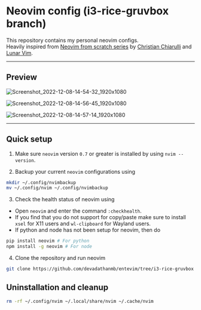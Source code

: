 # Neovim config (i3-rice-gruvbox branch)

This repository contains my personal neovim configs.  
Heavily inspired from [Neovim from scratch series](https://www.youtube.com/playlist?list=PLhoH5vyxr6Qq41NFL4GvhFp-WLd5xzIzZ) by [Christian Chiarulli](https://github.com/ChristianChiarulli) and [Lunar Vim](https://github.com/LunarVim).

---

## Preview
![Screenshot_2022-12-08-14-54-32_1920x1080](https://user-images.githubusercontent.com/84301852/206449394-ebcb42c7-42b3-4fc4-88d0-d5050f46f4e4.png)


![Screenshot_2022-12-08-14-56-45_1920x1080](https://user-images.githubusercontent.com/84301852/206449401-10aaf2f3-55e5-4a12-b1c9-4ef6761f5566.png)


![Screenshot_2022-12-08-14-57-14_1920x1080](https://user-images.githubusercontent.com/84301852/206449411-2f2a1d0a-0288-45a0-80a4-447c24e64d51.png)

---

## Quick setup
1. Make sure `neovim` version `0.7` or greater is installed by using `nvim --version`.  

2. Backup your current `neovim` configurations using  
```bash
mkdir ~/.config/nvimbackup
mv ~/.config/nvim ~/.config/nvimbackup
```
3. Check the health status of neovim using  
- Open `neovim` and enter the command `:checkhealth`.  
- If you find that you do not support for copy/paste make sure to install `xsel` for X11 users and `wl-clipboard` for Wayland users. 
- If python and node has not been setup for neovim, then do  
```bash
pip install neovim # For python
npm install -g neovim # For node
```
4. Clone the repository and run neovim
```bash
git clone https://github.com/devadathanmb/entevim/tree/i3-rice-gruvbox ~/.config/nvim
```

## Uninstallation and cleanup
```bash
rm -rf ~/.config/nvim ~/.local/share/nvim ~/.cache/nvim
```
